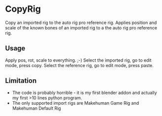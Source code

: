 # CopyRig

Copy an imported rig to the auto rig pro reference rig. Applies position and scale of the known bones of an imported rig to a the auto rig pro reference rig.

## Usage
Apply pos, rot, scale to everything. ;-) Select the imported rig, go to edit mode, press copy. Select the reference rig, go to edit mode, press paste. 

## Limitation
- The code is probably horrible - it is my first blender addon and actually my first >10 lines python program.
- The only supported import rigs are Makehuman Game Rig and Makehuman Default Rig